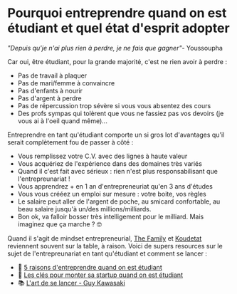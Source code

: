 # Pourquoi entreprendre quand on est étudiant et quel état d'esprit adopter

*"Depuis qu'je n'ai plus rien à perdre, je ne fais que gagner"*- Youssoupha

Car oui, être étudiant, pour la grande majorité, c'est ne rien avoir à perdre :

- Pas de travail à plaquer
- Pas de mari/femme à convaincre
- Pas d'enfants à nourir
- Pas d'argent à perdre
- Pas de répercussion trop sévère si vous vous absentez des cours
- Des profs sympas qui tolèrent que vous ne fassiez pas vos devoirs (je vous ai à l'oeil quand même)...

Entreprendre en tant qu'étudiant comporte un si gros lot d'avantages qu'il serait complètement fou de passer à côté :

- Vous remplissez votre C.V. avec des lignes à haute valeur
- Vous acquériez de l'expérience dans des domaines très variés
- Quand il c'est fait avec sérieux : rien n'est plus responsabilisant que l'entrepreunariat !
- Vous apprendrez + en 1 an d'entrepreneuriat qu'en 3 ans d'études 
- Vous vous crééez un emploi sur mesure : votre boite, vos règles
- Le salaire peut aller de l'argent de poche, au smicard confortable, au beau salaire jusqu'à un/des millions/milliards.
- Bon ok, va falloir bosser très intelligement pour le milliard. Mais imaginez que ça marche ? 🤓

Quand il s'agit de mindset entrepreneurial, [The Family](https://thefamily.co) et [Koudetat](https://koudetat.co) reviennent souvent sur la table, à raison. 
Voici de supers resources sur le sujet de l'entrepreunariat en tant qu'étudiant et comment se lancer :

- 📝 [5 raisons d'entreprendre quand on est étudiant](https://medium.com/rejoignez-le-koudetat/5-raisons-d-entreprendre-quand-on-est-%C3%A9tudiant-c74834743774)
- 🎥 [Les clés pour monter sa startup quand on est étudiant](https://www.youtube.com/watch?v=6XSPDHu8ioA)
- 📚 [L'art de se lancer - Guy Kawasaki](https://www.amazon.fr/Lart-lancer-guide-terrain-entrepreneur/dp/2915142165)